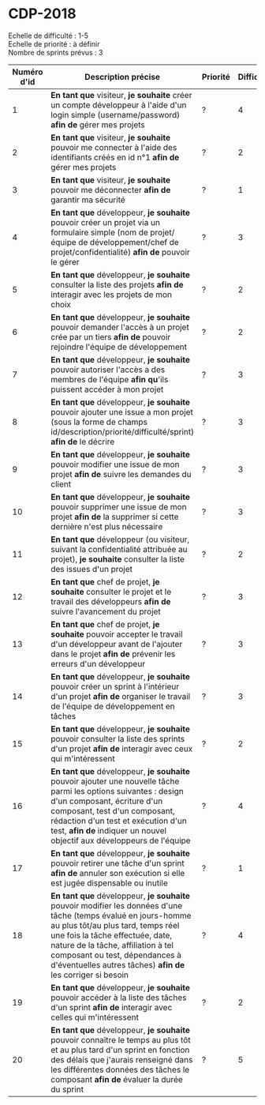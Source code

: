 # CDP-2018
Echelle de difficulté : 1-5  
Echelle de priorité : à définir  
Nombre de sprints prévus : 3

| Numéro d'id | Description précise | Priorité | Difficulté | Sprint n° |
|----------|----------|----------|----------|----------|
| 1 | **En tant que** visiteur, **je souhaite** créer un compte développeur à l'aide d'un login simple (username/password) **afin de** gérer mes projets | ? | 4 | 1 |
| 2 | **En tant que** visiteur, **je souhaite** pouvoir me connecter à l'aide des identifiants créés en id n°1 **afin de** gérer mes projets | ? | 2 | 1 |
| 3 | **En tant que** visiteur, **je souhaite** pouvoir me déconnecter **afin de** garantir ma sécurité | ? | 1 | 1 |
| 4 | **En tant que** développeur, **je souhaite** pouvoir créer un projet via un formulaire simple (nom de projet/équipe de développement/chef de projet/confidentialité) **afin de** pouvoir le gérer | ? | 3 | 1 |
| 5 | **En tant que** développeur, **je souhaite** consulter la liste des projets  **afin de** interagir avec les projets de mon choix | ? | 2 | 2 |
| 6 | **En tant que** développeur, **je souhaite** pouvoir demander l'accès à un projet crée par un tiers  **afin de** pouvoir rejoindre l'équipe de développement | ? | 2 | 2 |
| 7 | **En tant que** développeur, **je souhaite** pouvoir autoriser l'accès a des membres de l'équipe **afin qu**'ils puissent accéder à mon projet | ? | 3 | 2 |
| 8 | **En tant que** développeur, **je souhaite** pouvoir ajouter une issue a mon projet (sous la forme de champs id/description/priorité/difficulté/sprint) **afin de** le décrire | ? | 3 | 1 |
| 9 | **En tant que** développeur, **je souhaite** pouvoir modifier une issue de mon projet **afin de** suivre les demandes du client | ? | 3 | 2 |
| 10 | **En tant que** développeur, **je souhaite** pouvoir supprimer une issue de mon projet **afin de** la supprimer si cette dernière n'est plus nécessaire | ? | 3 | 2 |
| 11 | **En tant que** développeur (ou visiteur, suivant la confidentialité attribuée au projet), **je souhaite** consulter la liste des issues d'un projet | ? | 2 | 1 |
| 12 | **En tant que** chef de projet, **je souhaite** consulter le projet et le travail des développeurs **afin de** suivre l'avancement du projet  | ? | 3 | 2 |
| 13 | **En tant que** chef de projet, **je souhaite** pouvoir accepter le travail d'un développeur avant de l'ajouter dans le projet  **afin de** prévenir les erreurs d'un développeur  | ? | 3 | 2 |
| 14 | **En tant que** développeur, **je souhaite** pouvoir créer un sprint à l'intérieur d'un projet **afin de** organiser le travail de l'équipe de développement en tâches | ? | 3 | 2 |
| 15 | **En tant que** développeur, **je souhaite** pouvoir consulter la liste des sprints d'un projet **afin de** interagir avec ceux qui m'intéressent | ? | 2 | 2 |
| 16 | **En tant que** développeur, **je souhaite** pouvoir ajouter une nouvelle tâche parmi les options suivantes : design d'un composant, écriture d'un composant, test d'un composant, rédaction d'un test et exécution d'un test, **afin de** indiquer un nouvel objectif aux développeurs de l'équipe | ? | 4 | 2 |
| 17 | **En tant que** développeur, **je souhaite** pouvoir retirer une tâche d'un sprint **afin de** annuler son exécution si elle est jugée dispensable ou inutile | ? | 1 | 3 |
| 18 | **En tant que** développeur, **je souhaite** pouvoir modifier les données d'une tâche (temps évalué en jours-homme au plus tôt/au plus tard, temps réel une fois la tâche effectuée, date, nature de la tâche, affiliation à tel composant ou test, dépendances à d'éventuelles autres tâches) **afin de** les corriger si besoin | ? | 4 | 3 |
| 19 | **En tant que** développeur, **je souhaite** pouvoir accéder à la liste des tâches d'un sprint **afin de** interagir avec celles qui m'intéressent | ? | 2 | 2 |
| 20 | **En tant que** développeur, **je souhaite** pouvoir connaître le temps au plus tôt et au plus tard d'un sprint en fonction des délais que j'aurais renseigné dans les différentes données des tâches le composant  **afin de** évaluer la durée du sprint | ? | 5 | 3 |
